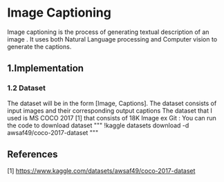 # Image Captioning 
Image captioning is the process of generating textual description of an image .
It uses both Natural Language processing and Computer vision to generate the captions.
## 1.Implementation
### 1.2 Dataset 
The dataset will be in the form [Image, Captions].
The dataset consists of input images and their corresponding output captions
The dataset that I used is MS COCO 2017 [1] that consists of 18K Image
ex Git :
You can run the code to download dataset
"""
!kaggle datasets download -d awsaf49/coco-2017-dataset
"""

## References
[1] https://www.kaggle.com/datasets/awsaf49/coco-2017-dataset
